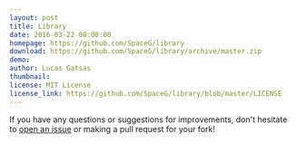 ```yaml
---
layout: post
title: Library 
date: 2016-03-22 00:00:00
homepage: https://github.com/SpaceG/library
download: https://github.com/SpaceG/library/archive/master.zip
demo: 
author: Lucas Gatsas
thumbnail: 
license: MIT License
license_link: https://github.com/SpaceG/library/blob/master/LICENSE
---
```




If you have any questions or suggestions for improvements, don't
hesitate to [open an
issue](https://github.com/SpaceG/library/issues) or making a pull
request for your fork!
